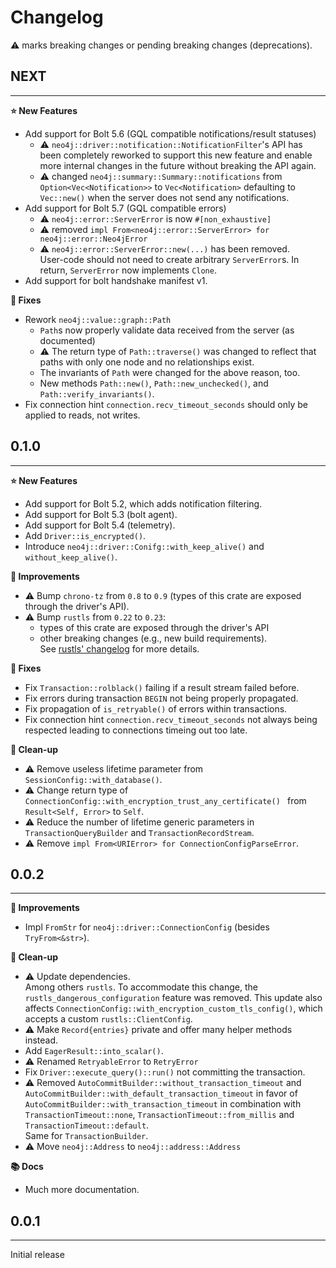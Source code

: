 # Changelog

⚠️ marks breaking changes or pending breaking changes (deprecations).

## NEXT
***
**⭐️ New Features**
 - Add support for Bolt 5.6 (GQL compatible notifications/result statuses)
   - ⚠️ `neo4j::driver::notification::NotificationFilter`'s API has been completely reworked to support this new feature and enable more internal changes in the future without breaking the API again.
   - ⚠️ changed `neo4j::summary::Summary::notifications` from `Option<Vec<Notification>>` to `Vec<Notification>` defaulting to `Vec::new()` when the server does not send any notifications.
 - Add support for Bolt 5.7 (GQL compatible errors)
   - ⚠️ `neo4j::error::ServerError` is now `#[non_exhaustive]`
   - ⚠️ removed `impl From<neo4j::error::ServerError> for neo4j::error::Neo4jError`
   - ⚠️ `neo4j::error::ServerError::new(...)` has been removed.  
     User-code should not need to create arbitrary `ServerError`s.
     In return, `ServerError` now implements `Clone`.
 - Add support for bolt handshake manifest v1.

**🔧 Fixes**
 - Rework `neo4j::value::graph::Path`
   - `Path`s now properly validate data received from the server (as documented)
   - ⚠️ The return type of `Path::traverse()` was changed to reflect that paths with only one node and no relationships exist.
   - The invariants of `Path` were changed for the above reason, too.
   - New methods `Path::new()`, `Path::new_unchecked()`, and `Path::verify_invariants()`.
 - Fix connection hint `connection.recv_timeout_seconds` should only be applied to reads, not writes.


## 0.1.0
***
**⭐️ New Features**
 - Add support for Bolt 5.2, which adds notification filtering.
 - Add support for Bolt 5.3 (bolt agent).
 - Add support for Bolt 5.4 (telemetry).
 - Add `Driver::is_encrypted()`.
 - Introduce `neo4j::driver::Conifg::with_keep_alive()` and `without_keep_alive()`.

**👏️ Improvements**
 - ⚠️ ️️Bump `chrono-tz` from `0.8` to `0.9` (types of this crate are exposed through the driver's API).
 - ⚠️ ️️Bump `rustls` from `0.22` to `0.23`: 
   - types of this crate are exposed through the driver's API
   - other breaking changes (e.g., new build requirements).  
     See [rustls' changelog](https://github.com/rustls/rustls/releases/tag/v%2F0.23.0) for more details.

**🔧️ Fixes**
 - Fix `Transaction::rolblack()` failing if a result stream failed before.
 - Fix errors during transaction `BEGIN` not being properly propagated.
 - Fix propagation of `is_retryable()` of errors within transactions.
 - Fix connection hint `connection.recv_timeout_seconds` not always being respected leading to connections timeing out too late.

**🧹️ Clean-up**
 - ⚠️ Remove useless lifetime parameter from `SessionConfig::with_database()`.
 - ⚠️ Change return type of `ConnectionConfig::with_encryption_trust_any_certificate() ` from `Result<Self, Error>` to `Self`.
 - ⚠️ Reduce the number of lifetime generic parameters in `TransactionQueryBuilder` and `TransactionRecordStream`.
 - ⚠️ Remove `impl From<URIError> for ConnectionConfigParseError`.


## 0.0.2
***
**👏 Improvements**
 - Impl `FromStr` for `neo4j::driver::ConnectionConfig` (besides `TryFrom<&str>`).

**🧹️ Clean-up**
 - ⚠️ Update dependencies.  
  Among others `rustls`.
  To accommodate this change, the `rustls_dangerous_configuration` feature was removed.
  This update also affects `ConnectionConfig::with_encryption_custom_tls_config()`, which accepts a
  custom `rustls::ClientConfig`.
 - ⚠️ Make `Record{entries}` private and offer many helper methods instead.
 - Add `EagerResult::into_scalar()`.
 - ⚠️ Renamed `RetryableError` to `RetryError`
 - Fix `Driver::execute_query()::run()` not committing the transaction.
 - ⚠️ Removed `AutoCommitBuilder::without_transaction_timeout` and `AutoCommitBuilder::with_default_transaction_timeout`
  in favor of `AutoCommitBuilder::with_transaction_timeout` in combination with `TransactionTimeout::none`,
  `TransactionTimeout::from_millis` and `TransactionTimeout::default`.  
  Same for `TransactionBuilder`.
 - ⚠️ Move `neo4j::Address` to `neo4j::address::Address`

**📚️ Docs**
 - Much more documentation.


## 0.0.1
***
Initial release
